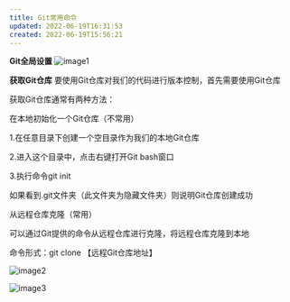 ```yaml
---
title: Git常用命令
updated: 2022-06-19T16:31:53
created: 2022-06-19T15:56:21
---
```


**Git全局设置**
![image1](../../../resources/998f5286384a41059d2808dab830ec04.png)

**获取Git仓库**
要使用Git仓库对我们的代码进行版本控制，首先需要使用Git仓库

获取Git仓库通常有两种方法：

在本地初始化一个Git仓库（不常用）

1.在任意目录下创建一个空目录作为我们的本地Git仓库

2.进入这个目录中，点击右键打开Git bash窗口

3.执行命令git init

如果看到.git文件夹（此文件夹为隐藏文件夹）则说明Git仓库创建成功

从远程仓库克隆（常用）

可以通过Git提供的命令从远程仓库进行克隆，将远程仓库克隆到本地

命令形式：git clone 【远程Git仓库地址】

![image2](../../../resources/15e78316f8224b0abd79b69e25414684.png)

![image3](../../../resources/8f59b60273524494ab211ef00dbab7b1.png)

